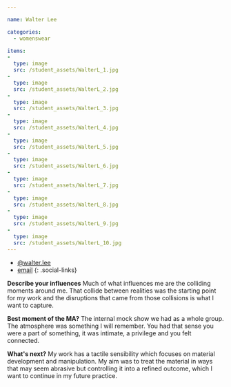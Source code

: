 ```yaml
---

name: Walter Lee

categories:
  - womenswear

items:
-
  type: image
  src: /student_assets/WalterL_1.jpg
-
  type: image
  src: /student_assets/WalterL_2.jpg
-
  type: image
  src: /student_assets/WalterL_3.jpg
-
  type: image
  src: /student_assets/WalterL_4.jpg
-
  type: image
  src: /student_assets/WalterL_5.jpg
-
  type: image
  src: /student_assets/WalterL_6.jpg
-
  type: image
  src: /student_assets/WalterL_7.jpg
-
  type: image
  src: /student_assets/WalterL_8.jpg
-
  type: image
  src: /student_assets/WalterL_9.jpg
-
  type: image
  src: /student_assets/WalterL_10.jpg
---
```


* [@walter.lee](https://www.instagram.com/walter.lee/)
* [email](mailto:walter.lee@network.rca.ac.uk)
{: .social-links}

**Describe your influences**
Much of what influences me are the colliding moments around me. That collide between realities was the starting point for my work and the disruptions that came from those collisions is what I want to capture.

**Best moment of the MA?**
The internal mock show we had as a whole group. The atmosphere was something I will remember. You had that sense you were a part of something, it was intimate, a privilege and you felt connected.

**What's next?**
My work has a tactile sensibility which focuses on material development and manipulation. My aim was to treat the material in ways that may seem abrasive but controlling it into a refined outcome, which I want to continue in my future practice.
